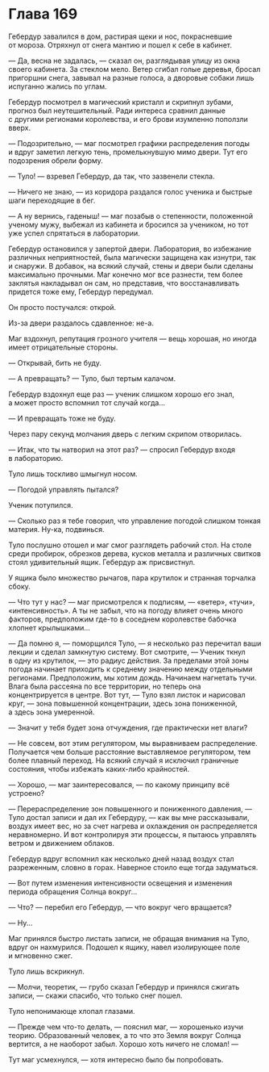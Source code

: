 # Глава 169

Гебердур завалился в дом, растирая щеки и нос, покрасневшие от мороза. Отряхнул от снега мантию и пошел к себе в кабинет.

— Да, весна не задалась, — сказал он, разглядывая улицу из окна своего кабинета. За стеклом мело. Ветер сгибал голые деревья, бросал пригоршни снега, завывал на разные голоса, а дворовые собаки лишь испуганно жались по углам.

Гебердур посмотрел в магический кристалл и скрипнул зубами, прогноз был неутешительный. Ради интереса сравнил данные с другими регионами королевства, и его брови изумленно поползли вверх.

— Подозрительно, — маг посмотрел графики распределения погоды и вдруг заметил легкую тень, промелькнувшую мимо двери. Тут его подозрения обрели форму.

— Туло! — взревел Гебердур, да так, что зазвенели стекла.

— Ничего не знаю, — из коридора раздался голос ученика и быстрые шаги переходящие в бег.

— А ну вернись, гаденыш! — маг позабыв о степенности, положенной ученому мужу, выбежал из кабинета и бросился за учеником, но тот уже успел спрятаться в лаборатории.

Гебердур остановился у запертой двери. Лаборатория, во избежание различных неприятностей, была магически защищена как изнутри, так и снаружи. В добавок, на всякий случай, стены и двери были сделаны максимально прочными. Маг конечно мог все разнести, тем более заклятья накладывал он сам, но представив, что восстанавливать придется тоже ему, Гебердур передумал.

Он просто постучался: открой.

Из-за двери раздалось сдавленное: не-а.

Маг вздохнул, репутация грозного учителя — вещь хорошая, но иногда имеет отрицательные стороны.

— Открывай, бить не буду.

— А превращать? — Туло, был тертым калачом.

Гебердур вздохнул еще раз — ученик слишком хорошо его знал, а может просто вспомнил тот случай когда...

— И превращать тоже не буду.

Через пару секунд молчания дверь с легким скрипом отворилась.

— Итак, что ты натворил на этот раз? — спросил Гебердур входя в лабораторию.

Туло лишь тоскливо шмыгнул носом.

— Погодой управлять пытался?

Ученик потупился.

— Сколько раз я тебе говорил, что управление погодой слишком тонкая материя. Ну-ка, подвинься.

Туло послушно отошел и маг смог разглядеть рабочий стол. На столе среди пробирок, обрезков дерева, кусков металла и различных свитков стоял удивительный ящик. Гебердур аж присвистнул.

У ящика было множество рычагов, пара крутилок и странная торчалка сбоку.

— Что тут у нас? — маг присмотрелся к подписям, — «ветер», «тучи», «интенсивность». А ты не забыл, что на погоду влияет очень много факторов, предположим где-то в соседнем королевстве бабочка хлопнет крылышками...

— Да помню я, — поморщился Туло, — я несколько раз перечитал ваши лекции и сделал замкнутую систему. Вот смотрите, — Ученик ткнул в одну из крутилок, — это радиус действия. За пределами этой зоны погода начинает приходить к среднему значению между отдельными регионами. Предположим, мы хотим дождь. Начинаем нагнетать тучи. Влага была рассеяна по все территории, но теперь она концентрируется в центре. Вот тут, — Туло взял листок и нарисовал круг, — зона повышенной концентрации, здесь зона пониженной, а здесь зона умеренной.

— Значит у тебя будет зона отчуждения, где практически нет влаги?

— Не совсем, вот этим регулятором, мы выравниваем распределение. Получается чем больше расстояние выставляемое регулятором, тем более плавный переход. На всякий случай я исключил граничные состояния, чтобы избежать каких-либо крайностей.

— Хорошо, — маг заинтересовался, — по какому принципу всё устроено?

— Перераспределение зон повышенного и пониженного давления, — Туло достал записи и дал их Гебердуру, — как вы мне рассказывали, воздух имеет вес, но за счет нагрева и охлаждения он распределяется неравномерно. И вот контролируя эти процессы, я пытаюсь управлять ветром и движением облаков.

Гебердур вдруг вспомнил как несколько дней назад воздух стал разреженным, словно в горах. Наверное стоило еще тогда задуматься.

— Вот путем изменения интенсивности освещения и изменения периода обращения Солнца вокруг...

— Что? — перебил его Гебердур, — что вокруг чего вращается?

— Ну...

Маг принялся быстро листать записи, не обращая внимания на Туло, вдруг он нахмурился. Подошел к ящику, навел изолирующее поле и мгновенно сжег.

Туло лишь вскрикнул.

— Молчи, теоретик, — грубо сказал Гебердур и принялся сжигать записи, — скажи спасибо, что только снег пошел.

Туло непонимающе хлопал глазами.

— Прежде чем что-то делать, — пояснил маг, — хорошенько изучи теорию. Образованный человек, а то что это Земля вокруг Солнца вертится, а не наоборот забыл. Хорошо хоть ничего не сломал! —

Тут маг усмехнулся, — хотя интересно было бы попробовать.

